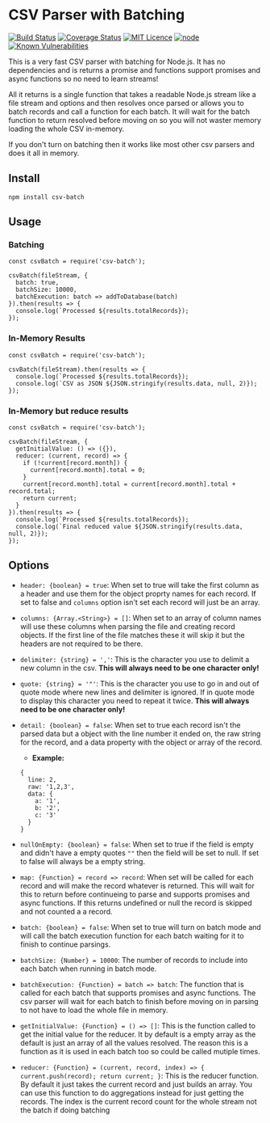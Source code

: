 # CSV Parser with Batching

[![Build Status](https://travis-ci.org/jtwebman/csv-batch.svg?branch=master)](https://travis-ci.org/jtwebman/csv-batch)
[![Coverage Status](https://coveralls.io/repos/github/jtwebman/csv-batch/badge.svg?branch=master)](https://coveralls.io/github/jtwebman/csv-batch?branch=master)
[![MIT Licence](https://badges.frapsoft.com/os/mit/mit.svg?v=103)](https://opensource.org/licenses/mit-license.php)
[![node](https://img.shields.io/node/v/csv-batch.svg)](https://www.npmjs.org/package/csv-batch)
[![Known Vulnerabilities](https://snyk.io/test/github/jtwebman/csv-batch/badge.svg)](https://snyk.io/test/github/jtwebman/csv-batch)

This is a very fast CSV parser with batching for Node.js. It has no dependencies and is returns a promise and functions support promises and async functions so no need to learn streams!

All it returns is a single function that takes a readable Node.js stream like a file stream and options and then resolves once parsed or
allows you to batch records and call a function for each batch. It will wait for the batch function to return resolved before moving on
so you will not waster memory loading the whole CSV in-memory.

If you don't turn on batching then it works like most other csv parsers and does it all in memory.

## Install

```
npm install csv-batch
```

## Usage

### Batching

```
const csvBatch = require('csv-batch');

csvBatch(fileStream, {
  batch: true,
  batchSize: 10000,
  batchExecution: batch => addToDatabase(batch)
}).then(results => {
  console.log(`Processed ${results.totalRecords});
});
```

### In-Memory Results

```
const csvBatch = require('csv-batch');

csvBatch(fileStream).then(results => {
  console.log(`Processed ${results.totalRecords});
  console.log(`CSV as JSON ${JSON.stringify(results.data, null, 2)});
});
```

### In-Memory but reduce results

```
const csvBatch = require('csv-batch');

csvBatch(fileStream, {
  getInitialValue: () => ({}),
  reducer: (current, record) => {
    if (!current[record.month]) {
      current[record.month].total = 0;
    }
    current[record.month].total = current[record.month].total + record.total;
    return current;
  }
}).then(results => {
  console.log(`Processed ${results.totalRecords});
  console.log(`Final reduced value ${JSON.stringify(results.data, null, 2)});
});
```

## Options

- `header: {boolean} = true`: When set to true will take the first column as a header and use them for the object proprty names for each record. If set to false and `columns` option isn't set each record will just be an array.

- `columns: {Array.<String>} = []`: When set to an array of column names will use these columns when parsing the file and creating record objects. If the first line of the file matches these it will skip it but the headers are not required to be there.

- `delimiter: {string} = ','`: This is the character you use to delimit a new column in the csv. **This will always need to be one character only!**

- `quote: {string} = '"'`: This is the character you use to go in and out of quote mode where new lines and delimiter is ignored. If in quote mode to display this character you need to repeat it twice. **This will always need to be one character only!**

- `detail: {boolean} = false`: When set to true each record isn't the parsed data but a object with the line number it ended on, the raw string for the record, and a data property with the object or array of the record.

  - **Example:**

  ```
  {
    line: 2,
    raw: '1,2,3',
    data: {
      a: '1',
      b: '2',
      c: '3'
    }
  }
  ```

- `nullOnEmpty: {boolean} = false`: When set to true if the field is empty and didn't have a empty quotes `""` then the field will be set to null. If set to false will always be a empty string.

- `map: {Function} = record => record`: When set will be called for each record and will make the record whatever is returned. This will wait for this to return before continueing to parse and supports promises and async functions. If this returns undefined or null the record is skipped and not counted a a record.

- `batch: {boolean} = false`: When set to true will turn on batch mode and will call the batch execution function for each batch waiting for it to finish to continue parsings.

- `batchSize: {Number} = 10000`: The number of records to include into each batch when running in batch mode.

- `batchExecution: {Function} = batch => batch`: The function that is called for each batch that supports promises and async functions. The csv parser will wait for each batch to finish before moving on in parsing to not have to load the whole file in memory.

- `getInitialValue: {Function} = () => []`: This is the function called to get the initial value for the reducer. It by default is a empty array as the default is just an array of all the values resolved. The reason this is a function as it is used in each batch too so could be called mutiple times.

- `reducer: {Function} = (current, record, index) => { current.push(record); return current; }`: This is the reducer function. By default it just takes the current record and just builds an array. You can use this function to do aggregations instead for just getting the records. The index is the current record count for the whole stream not the batch if doing batching
